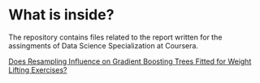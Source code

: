 # What is inside?
The repository contains files related to the report written for the assingments of Data Science Specialization at Coursera.

[Does Resampling Influence on Gradient Boosting Trees Fitted for Weight Lifting Exercises?](http://gennady-khvorykh.github.io/practical-machine-learning/report.html) 
